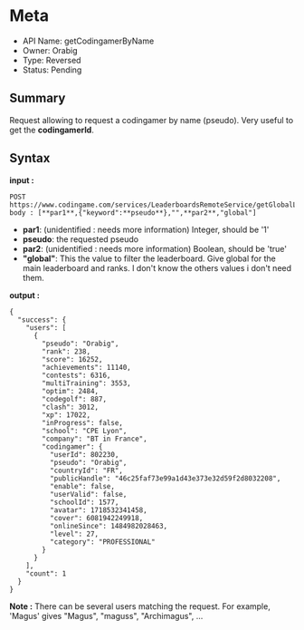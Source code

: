 # Meta
  - API Name: getCodingamerByName
  - Owner: Orabig
  - Type: Reversed
  - Status: Pending
  

## Summary
Request allowing to request a codingamer by name (pseudo). Very useful to get the **codingamerId**.

## Syntax
__input :__
```
POST https://www.codingame.com/services/LeaderboardsRemoteService/getGlobalLeaderboard
body : [**par1**,{"keyword":**pseudo**},"",**par2**,"global"]
```
  - **par1**: (unidentified : needs more information) Integer, should be '1'
  - **pseudo**: the requested pseudo
  - **par2**: (unidentified : needs more information) Boolean, should be 'true'
  - **"global"**: This the value to filter the leaderboard. Give global for the main leaderboard and ranks. I don't know the others values i don't need them.

__output :__
```
{
  "success": {
    "users": [
      {
        "pseudo": "Orabig",
        "rank": 238,
        "score": 16252,
        "achievements": 11140,
        "contests": 6316,
        "multiTraining": 3553,
        "optim": 2484,
        "codegolf": 887,
        "clash": 3012,
        "xp": 17022,
        "inProgress": false,
        "school": "CPE Lyon",
        "company": "BT in France",
        "codingamer": {
          "userId": 802230,
          "pseudo": "Orabig",
          "countryId": "FR",
          "publicHandle": "46c25faf73e99a1d43e373e32d59f2d8032208",
          "enable": false,
          "userValid": false,
          "schoolId": 1577,
          "avatar": 1718532341458,
          "cover": 6081942249918,
          "onlineSince": 1484982028463,
          "level": 27,
          "category": "PROFESSIONAL"
        }
      }
    ],
    "count": 1
  }
} 
```
**Note :** There can be several users matching the request. For example, 'Magus' gives "Magus", "maguss", "Archimagus", ...
